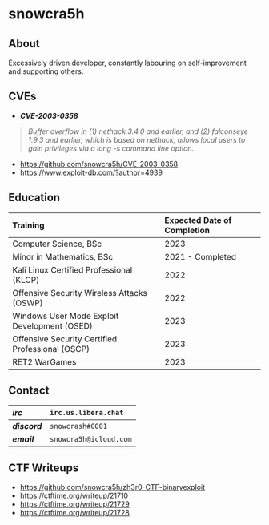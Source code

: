 <!--
**snowcra5h/snowcra5h** is a ✨ _special_ ✨ repository because its `README.md` (this file) appears on your GitHub profile.

Here are some ideas to get you started:

-->
# snowcra5h
## About

Excessively driven developer, constantly labouring on self-improvement and supporting others.

## CVEs
- ***CVE-2003-0358***
> _Buffer overflow in (1) nethack 3.4.0 and earlier, and (2) falconseye 1.9.3 and earlier, which is based on nethack, allows local users to gain privileges via a long -s command line option._
- https://github.com/snowcra5h/CVE-2003-0358
- https://www.exploit-db.com/?author=4939

## Education
| Training | Expected Date of Completion |
| :--- | :--- |
| Computer Science, BSc | 2023 |
| Minor in Mathematics, BSc | 2021 - Completed |
| Kali Linux Certified Professional (KLCP) | 2022 | 
| Offensive Security Wireless Attacks (OSWP) | 2022 | 
| Windows User Mode Exploit Development (OSED) | 2023 |
| Offensive Security Certified Professional (OSCP) | 2023 |
| RET2 WarGames | 2023 |


## Contact
| ***irc*** | `irc.us.libera.chat` |
| :--- | :--- |
| ***discord*** | `snowcrash#0001` | 
| ***email*** | `snowcra5h@icloud.com` | 

## CTF Writeups
- https://github.com/snowcra5h/zh3r0-CTF-binaryexploit
- https://ctftime.org/writeup/21710
- https://ctftime.org/writeup/21729
- https://ctftime.org/writeup/21728
